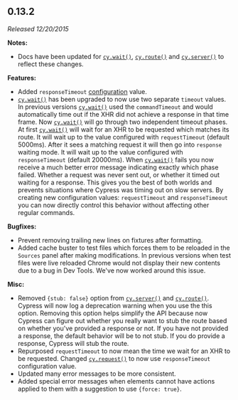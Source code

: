 ## 0.13.2

_Released 12/20/2015_

**Notes:**

- Docs have been updated for [`cy.wait()`](/api/commands/wait), [`cy.route()`](/api/commands/route) and [`cy.server()`](/api/commands/server) to reflect these changes.

**Features:**

- Added `responseTimeout` [configuration](/guides/references/configuration) value.
- [`cy.wait()`](/api/commands/wait) has been upgraded to now use two separate `timeout` values. In previous versions [`cy.wait()`](/api/commands/wait) used the `commandTimeout` and would automatically time out if the XHR did not achieve a response in that time frame. Now [`cy.wait()`](/api/commands/wait) will go through two independent timeout phases. At first [`cy.wait()`](/api/commands/wait) will wait for an XHR to be requested which matches its route. It will wait up to the value configured with `requestTimeout` (default 5000ms). After it sees a matching request it will then go into `response` waiting mode. It will wait up to the value configured with `responseTimeout` (default 20000ms). When [`cy.wait()`](/api/commands/wait) fails you now receive a much better error message indicating exactly which phase failed. Whether a request was never sent out, or whether it timed out waiting for a response. This gives you the best of both worlds and prevents situations where Cypress was timing out on slow servers. By creating new configuration values: `requestTimeout` and `responseTimeout` you can now directly control this behavior without affecting other regular commands.

**Bugfixes:**

- Prevent removing trailing new lines on fixtures after formatting.
- Added cache buster to test files which forces them to be reloaded in the `Sources` panel after making modifications. In previous versions when test files were live reloaded Chrome would not display their new contents due to a bug in Dev Tools. We've now worked around this issue.

**Misc:**

- Removed `{stub: false}` option from [`cy.server()`](/api/commands/server) and [`cy.route()`](/api/commands/route). Cypress will now log a deprecation warning when you use the this option. Removing this option helps simplify the API because now Cypress can figure out whether you really want to stub the route based on whether you've provided a response or not. If you have not provided a response, the default behavior will be to not stub. If you do provide a response, Cypress will stub the route.
- Repurposed `requestTimeout` to now mean the time we wait for an XHR to be requested. Changed [`cy.request()`](/api/commands/request) to now use `responseTimeout` configuration value.
- Updated many error messages to be more consistent.
- Added special error messages when elements cannot have actions applied to them with a suggestion to use `{force: true}`.
